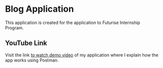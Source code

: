 # Blog Application 
This application is created for the application to Futurise Internship Program. 

## YouTube Link
Visit the link [to watch demo video](https://youtu.be/q-iCfp6STJM) of my application where I explain how the app works using Postman.
